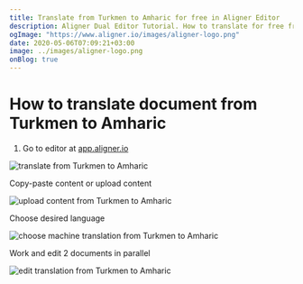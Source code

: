 ```yaml
---
title: Translate from Turkmen to Amharic for free in Aligner Editor
description: Aligner Dual Editor Tutorial. How to translate for free from Turkmen to Amharic. Aligner is multilingual document management platform. 
ogImage: "https://www.aligner.io/images/aligner-logo.png"
date: 2020-05-06T07:09:21+03:00
image: ../images/aligner-logo.png
onBlog: true
---
```


# How to translate document from Turkmen to Amharic

1. Go to editor at [app.aligner.io](https://app.aligner.io "Aligner App web page")

![translate from Turkmen to Amharic](../aligner-blank-editor.png "translate from Turkmen to Amharic")

Copy-paste content or upload content

![upload content from Turkmen to Amharic](../aligner-uploaded-document.png "upload content from Turkmen to Amharic")

Choose desired language

![choose machine translation from Turkmen to Amharic](../aligner-language-dropdown.png "choose machine translation from Turkmen to Amharic")

Work and edit 2 documents in parallel

![edit translation from Turkmen to Amharic](../aligner-double-sitded-editor.png "edit translation from Turkmen to Amharic")

